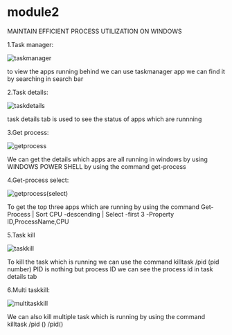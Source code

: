 # module2
MAINTAIN EFFICIENT PROCESS UTILIZATION ON WINDOWS
    
    
1.Task manager:

![taskmanager](https://user-images.githubusercontent.com/83391098/118987460-e7821c80-b99d-11eb-887f-813530d151a8.png)


to view the apps running behind we can use taskmanager app we can find it by searching in search bar


2.Task details:

![taskdetails](https://user-images.githubusercontent.com/83391098/118988404-c968ec00-b99e-11eb-8656-7ab708ef16db.png)

task details tab is used to see the status of apps which are runnning


3.Get process:

![getprocess](https://user-images.githubusercontent.com/83391098/118988733-15b42c00-b99f-11eb-842d-f22edbda68df.png)

We can get the details which apps are all running in windows by using WINDOWS POWER SHELL by using the command get-process

4.Get-process select:

![getprocess(select)](https://user-images.githubusercontent.com/83391098/118989153-6e83c480-b99f-11eb-8dd2-c8ca5e827d7a.png)

To get the top three apps which are running by using the command Get-Process | Sort CPU -descending | Select -first 3 -Property  ID,ProcessName,CPU

5.Task kill

![taskkill](https://user-images.githubusercontent.com/83391098/118989800-f1a51a80-b99f-11eb-90b7-0fd308067c30.png)

To kill the task which is running we can use the command killtask /pid (pid  number) PID is nothing but process ID we can see the process id in task details tab

6.Multi taskkill:

![multitaskkill](https://user-images.githubusercontent.com/83391098/118990317-64ae9100-b9a0-11eb-9c6e-2e21517023a4.png)

We can also kill multiple task which is running by using the command killtask /pid () /pid()

